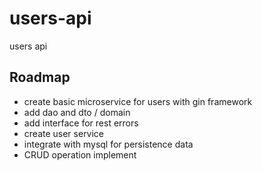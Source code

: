 # users-api
users api

## Roadmap

- create basic microservice for users with gin framework
- add dao and dto / domain
- add interface for rest errors
- create user service
- integrate with mysql for persistence data
- CRUD operation implement
